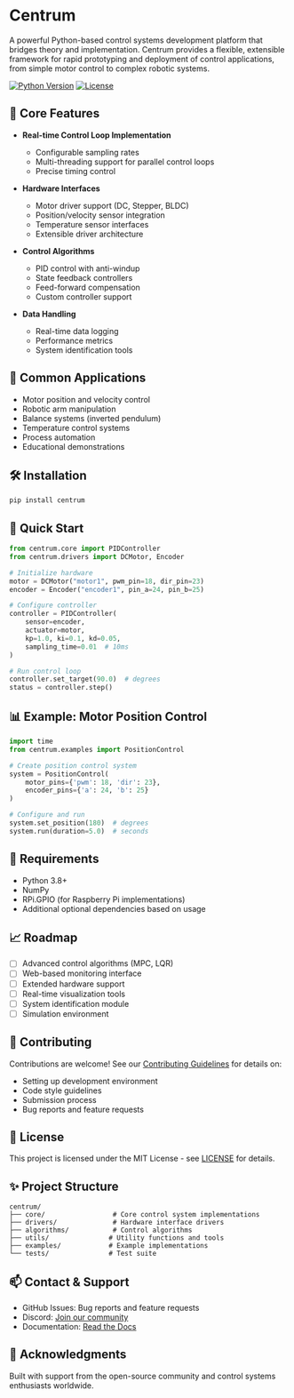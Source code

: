 # Centrum

A powerful Python-based control systems development platform that bridges theory and implementation. Centrum provides a flexible, extensible framework for rapid prototyping and deployment of control applications, from simple motor control to complex robotic systems.

[![Python Version](https://img.shields.io/badge/python-3.8+-blue.svg)](https://www.python.org/downloads/)
[![License](https://img.shields.io/badge/license-MIT-green.svg)](LICENSE)

## 🎯 Core Features

- **Real-time Control Loop Implementation**
  - Configurable sampling rates
  - Multi-threading support for parallel control loops
  - Precise timing control
  
- **Hardware Interfaces**
  - Motor driver support (DC, Stepper, BLDC)
  - Position/velocity sensor integration
  - Temperature sensor interfaces
  - Extensible driver architecture

- **Control Algorithms**
  - PID control with anti-windup
  - State feedback controllers
  - Feed-forward compensation
  - Custom controller support

- **Data Handling**
  - Real-time data logging
  - Performance metrics
  - System identification tools

## 🚀 Common Applications

- Motor position and velocity control
- Robotic arm manipulation
- Balance systems (inverted pendulum)
- Temperature control systems
- Process automation
- Educational demonstrations

## 🛠️ Installation

```bash
pip install centrum
```

## 📖 Quick Start

```python
from centrum.core import PIDController
from centrum.drivers import DCMotor, Encoder

# Initialize hardware
motor = DCMotor("motor1", pwm_pin=18, dir_pin=23)
encoder = Encoder("encoder1", pin_a=24, pin_b=25)

# Configure controller
controller = PIDController(
    sensor=encoder,
    actuator=motor,
    kp=1.0, ki=0.1, kd=0.05,
    sampling_time=0.01  # 10ms
)

# Run control loop
controller.set_target(90.0)  # degrees
status = controller.step()
```

## 📊 Example: Motor Position Control

```python
import time
from centrum.examples import PositionControl

# Create position control system
system = PositionControl(
    motor_pins={'pwm': 18, 'dir': 23},
    encoder_pins={'a': 24, 'b': 25}
)

# Configure and run
system.set_position(180)  # degrees
system.run(duration=5.0)  # seconds
```

## 🔧 Requirements

- Python 3.8+
- NumPy
- RPi.GPIO (for Raspberry Pi implementations)
- Additional optional dependencies based on usage

## 📈 Roadmap

- [ ] Advanced control algorithms (MPC, LQR)
- [ ] Web-based monitoring interface
- [ ] Extended hardware support
- [ ] Real-time visualization tools
- [ ] System identification module
- [ ] Simulation environment

## 🤝 Contributing

Contributions are welcome! See our [Contributing Guidelines](CONTRIBUTING.md) for details on:
- Setting up development environment
- Code style guidelines
- Submission process
- Bug reports and feature requests

## 📜 License

This project is licensed under the MIT License - see [LICENSE](LICENSE) for details.

## ✨ Project Structure

```
centrum/
├── core/                 # Core control system implementations
├── drivers/              # Hardware interface drivers
├── algorithms/           # Control algorithms
├── utils/               # Utility functions and tools
├── examples/            # Example implementations
└── tests/               # Test suite
```

## 📫 Contact & Support

- GitHub Issues: Bug reports and feature requests
- Discord: [Join our community](https://discord.gg/centrum)
- Documentation: [Read the Docs](https://centrum.readthedocs.io/)

## 🙏 Acknowledgments

Built with support from the open-source community and control systems enthusiasts worldwide.
